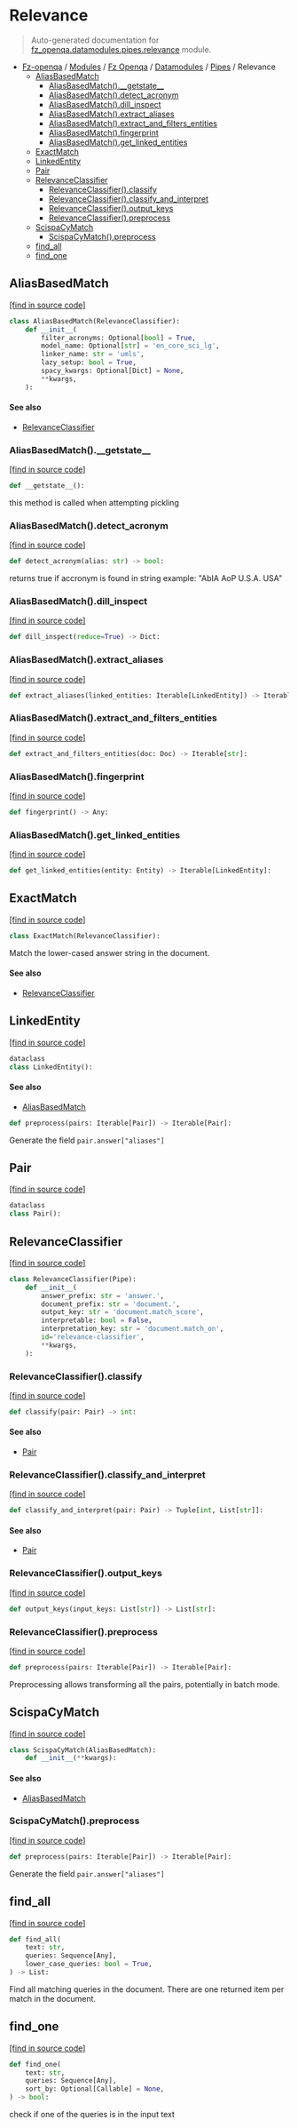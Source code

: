 # Relevance

> Auto-generated documentation for [fz_openqa.datamodules.pipes.relevance](blob/master/fz_openqa/datamodules/pipes/relevance.py) module.

- [Fz-openqa](../../../README.md#fz-openqa-index) / [Modules](../../../MODULES.md#fz-openqa-modules) / [Fz Openqa](../../index.md#fz-openqa) / [Datamodules](../index.md#datamodules) / [Pipes](index.md#pipes) / Relevance
    - [AliasBasedMatch](#aliasbasedmatch)
        - [AliasBasedMatch().\_\_getstate\_\_](#aliasbasedmatch__getstate__)
        - [AliasBasedMatch().detect_acronym](#aliasbasedmatchdetect_acronym)
        - [AliasBasedMatch().dill_inspect](#aliasbasedmatchdill_inspect)
        - [AliasBasedMatch().extract_aliases](#aliasbasedmatchextract_aliases)
        - [AliasBasedMatch().extract_and_filters_entities](#aliasbasedmatchextract_and_filters_entities)
        - [AliasBasedMatch().fingerprint](#aliasbasedmatchfingerprint)
        - [AliasBasedMatch().get_linked_entities](#aliasbasedmatchget_linked_entities)
    - [ExactMatch](#exactmatch)
    - [LinkedEntity](#linkedentity)
    - [Pair](#pair)
    - [RelevanceClassifier](#relevanceclassifier)
        - [RelevanceClassifier().classify](#relevanceclassifierclassify)
        - [RelevanceClassifier().classify_and_interpret](#relevanceclassifierclassify_and_interpret)
        - [RelevanceClassifier().output_keys](#relevanceclassifieroutput_keys)
        - [RelevanceClassifier().preprocess](#relevanceclassifierpreprocess)
    - [ScispaCyMatch](#scispacymatch)
        - [ScispaCyMatch().preprocess](#scispacymatchpreprocess)
    - [find_all](#find_all)
    - [find_one](#find_one)

## AliasBasedMatch

[[find in source code]](blob/master/fz_openqa/datamodules/pipes/relevance.py#L215)

```python
class AliasBasedMatch(RelevanceClassifier):
    def __init__(
        filter_acronyms: Optional[bool] = True,
        model_name: Optional[str] = 'en_core_sci_lg',
        linker_name: str = 'umls',
        lazy_setup: bool = True,
        spacy_kwargs: Optional[Dict] = None,
        **kwargs,
    ):
```

#### See also

- [RelevanceClassifier](#relevanceclassifier)

### AliasBasedMatch().\_\_getstate\_\_

[[find in source code]](blob/master/fz_openqa/datamodules/pipes/relevance.py#L248)

```python
def __getstate__():
```

this method is called when attempting pickling

### AliasBasedMatch().detect_acronym

[[find in source code]](blob/master/fz_openqa/datamodules/pipes/relevance.py#L315)

```python
def detect_acronym(alias: str) -> bool:
```

returns true if accronym is found in string
    example: "AbIA AoP U.S.A. USA"

### AliasBasedMatch().dill_inspect

[[find in source code]](blob/master/fz_openqa/datamodules/pipes/relevance.py#L262)

```python
def dill_inspect(reduce=True) -> Dict:
```

### AliasBasedMatch().extract_aliases

[[find in source code]](blob/master/fz_openqa/datamodules/pipes/relevance.py#L343)

```python
def extract_aliases(linked_entities: Iterable[LinkedEntity]) -> Iterable[str]:
```

### AliasBasedMatch().extract_and_filters_entities

[[find in source code]](blob/master/fz_openqa/datamodules/pipes/relevance.py#L327)

```python
def extract_and_filters_entities(doc: Doc) -> Iterable[str]:
```

### AliasBasedMatch().fingerprint

[[find in source code]](blob/master/fz_openqa/datamodules/pipes/relevance.py#L259)

```python
def fingerprint() -> Any:
```

### AliasBasedMatch().get_linked_entities

[[find in source code]](blob/master/fz_openqa/datamodules/pipes/relevance.py#L299)

```python
def get_linked_entities(entity: Entity) -> Iterable[LinkedEntity]:
```

## ExactMatch

[[find in source code]](blob/master/fz_openqa/datamodules/pipes/relevance.py#L198)

```python
class ExactMatch(RelevanceClassifier):
```

Match the lower-cased answer string in the document.

#### See also

- [RelevanceClassifier](#relevanceclassifier)

## LinkedEntity

[[find in source code]](blob/master/fz_openqa/datamodules/pipes/relevance.py#L34)

```python
dataclass
class LinkedEntity():
```


#### See also

- [AliasBasedMatch](#aliasbasedmatch)

```python
def preprocess(pairs: Iterable[Pair]) -> Iterable[Pair]:
```

Generate the field `pair.answer["aliases"]`

## Pair

[[find in source code]](blob/master/fz_openqa/datamodules/pipes/relevance.py#L41)

```python
dataclass
class Pair():
```

## RelevanceClassifier

[[find in source code]](blob/master/fz_openqa/datamodules/pipes/relevance.py#L107)

```python
class RelevanceClassifier(Pipe):
    def __init__(
        answer_prefix: str = 'answer.',
        document_prefix: str = 'document.',
        output_key: str = 'document.match_score',
        interpretable: bool = False,
        interpretation_key: str = 'document.match_on',
        id='relevance-classifier',
        **kwargs,
    ):
```

### RelevanceClassifier().classify

[[find in source code]](blob/master/fz_openqa/datamodules/pipes/relevance.py#L137)

```python
def classify(pair: Pair) -> int:
```

#### See also

- [Pair](#pair)

### RelevanceClassifier().classify_and_interpret

[[find in source code]](blob/master/fz_openqa/datamodules/pipes/relevance.py#L141)

```python
def classify_and_interpret(pair: Pair) -> Tuple[int, List[str]]:
```

#### See also

- [Pair](#pair)

### RelevanceClassifier().output_keys

[[find in source code]](blob/master/fz_openqa/datamodules/pipes/relevance.py#L125)

```python
def output_keys(input_keys: List[str]) -> List[str]:
```

### RelevanceClassifier().preprocess

[[find in source code]](blob/master/fz_openqa/datamodules/pipes/relevance.py#L145)

```python
def preprocess(pairs: Iterable[Pair]) -> Iterable[Pair]:
```

Preprocessing allows transforming all the pairs,
potentially in batch mode.

## ScispaCyMatch

[[find in source code]](blob/master/fz_openqa/datamodules/pipes/relevance.py#L391)

```python
class ScispaCyMatch(AliasBasedMatch):
    def __init__(**kwargs):
```

#### See also

- [AliasBasedMatch](#aliasbasedmatch)

### ScispaCyMatch().preprocess

[[find in source code]](blob/master/fz_openqa/datamodules/pipes/relevance.py#L395)

```python
def preprocess(pairs: Iterable[Pair]) -> Iterable[Pair]:
```

Generate the field `pair.answer["aliases"]`

## find_all

[[find in source code]](blob/master/fz_openqa/datamodules/pipes/relevance.py#L77)

```python
def find_all(
    text: str,
    queries: Sequence[Any],
    lower_case_queries: bool = True,
) -> List:
```

Find all matching queries in the document.
There are one returned item per match in the document.

## find_one

[[find in source code]](blob/master/fz_openqa/datamodules/pipes/relevance.py#L46)

```python
def find_one(
    text: str,
    queries: Sequence[Any],
    sort_by: Optional[Callable] = None,
) -> bool:
```

check if one of the queries is in the input text
